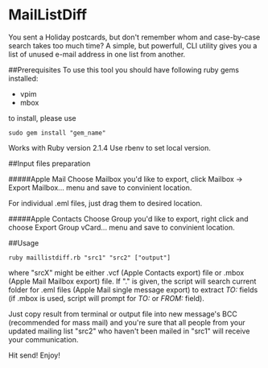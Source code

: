 MailListDiff
============
You sent a Holiday postcards, but don't remember whom and case-by-case search takes too much time? A simple, but powerfull, CLI utility gives you a list of unused e-mail address in one list from another.

##Prerequisites
To use this tool you should have following ruby gems installed:
- vpim
- mbox

to install, please use

```
sudo gem install "gem_name"
```
Works with Ruby version 2.1.4
Use rbenv to set local version.

##Input files preparation

#####Apple Mail
Choose Mailbox you'd like to export, click Mailbox -> Export Mailbox... menu and save to convinient location.

For individual .eml files, just drag them to desired location.

#####Apple Contacts
Choose Group you'd like to export, right click and choose Export Group vCard... menu and save to convinient location.

##Usage
```
ruby maillistdiff.rb "src1" "src2" ["output"]
```
where "srcX" might be either .vcf (Apple Contacts export) file or .mbox (Apple Mail Mailbox export) file. If "." is given, the script will search current folder for .eml files (Apple Mail single message export) to extract *TO:* fields (if .mbox is used, script will prompt for *TO:* or *FROM:* field).

Just copy result from terminal or output file into new message's BCC (recommended for mass mail) and you're sure that all people from your updated mailing list "src2" who haven't been mailed in "src1" will receive your communication.

Hit send! Enjoy!
